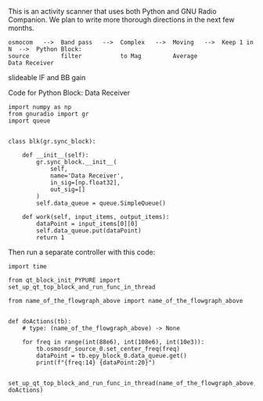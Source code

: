This is an activity scanner that uses both Python and GNU Radio Companion. We plan to write more thorough directions in the next few months.

```
osmocom   -->  Band pass   -->  Complex   -->  Moving   -->  Keep 1 in N  -->  Python Block: 
source         filter           to Mag         Average                         Data Receiver
```

slideable IF and BB gain

Code for Python Block: Data Receiver
```python3
import numpy as np
from gnuradio import gr
import queue


class blk(gr.sync_block):

    def __init__(self):
        gr.sync_block.__init__(
            self,
            name='Data Receiver',
            in_sig=[np.float32],
            out_sig=[]
        )
        self.data_queue = queue.SimpleQueue()

    def work(self, input_items, output_items):
        dataPoint = input_items[0][0]
        self.data_queue.put(dataPoint)
        return 1

```

Then run a separate controller with this code:

```python3
import time

from qt_block_init_PYPURE import set_up_qt_top_block_and_run_func_in_thread

from name_of_the_flowgraph_above import name_of_the_flowgraph_above


def doActions(tb):
    # type: (name_of_the_flowgraph_above) -> None
    
    for freq in range(int(88e6), int(108e6), int(10e3)):
        tb.osmosdr_source_0.set_center_freq(freq)
        dataPoint = tb.epy_block_0.data_queue.get()
        print(f"{freq:14} {dataPoint:20}")


set_up_qt_top_block_and_run_func_in_thread(name_of_the_flowgraph_above, doActions)
```
